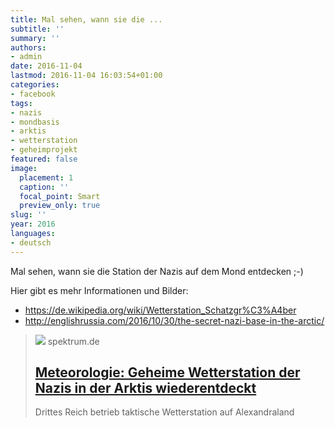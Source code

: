 ```yaml
---
title: Mal sehen, wann sie die ...
subtitle: ''
summary: ''
authors:
- admin
date: 2016-11-04
lastmod: 2016-11-04 16:03:54+01:00
categories:
- facebook
tags:
- nazis
- mondbasis
- arktis
- wetterstation
- geheimprojekt
featured: false
image:
  placement: 1
  caption: ''
  focal_point: Smart
  preview_only: true
slug: ''
year: 2016
languages:
- deutsch
---
```


Mal sehen, wann sie die Station der Nazis auf dem Mond entdecken ;-)

Hier gibt es mehr Informationen und Bilder:
- https://de.wikipedia.org/wiki/Wetterstation_Schatzgr%C3%A4ber
- http://englishrussia.com/2016/10/30/the-secret-nazi-base-in-the-arctic/
> [![](https://static.spektrum.de/fm/912/f1920x1080/Eisbrecher-iStock_13564723__Josef_Friedhuber.jpg)](http://www.spektrum.de/news/geheime-wetterstation-der-nazis-in-der-arktis-wiederentdeckt/1427141)
> spektrum.de
> ## [Meteorologie: Geheime Wetterstation der Nazis in der Arktis wiederentdeckt](http://www.spektrum.de/news/geheime-wetterstation-der-nazis-in-der-arktis-wiederentdeckt/1427141)
>
>Drittes Reich betrieb taktische Wetterstation auf Alexandraland